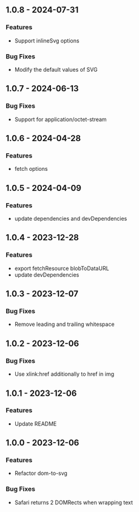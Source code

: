 ## 1.0.8 - 2024-07-31

### Features

* Support inlineSvg options

### Bug Fixes

* Modify the default values of SVG


## 1.0.7 - 2024-06-13

### Bug Fixes

* Support for application/octet-stream


## 1.0.6 - 2024-04-28

### Features

* fetch options


## 1.0.5 - 2024-04-09

### Features

* update dependencies and devDependencies


## 1.0.4 - 2023-12-28

### Features

* export fetchResource blobToDataURL
* update devDependencies


## 1.0.3 - 2023-12-07

### Bug Fixes

* Remove leading and trailing whitespace


## 1.0.2 - 2023-12-06

### Bug Fixes

* Use xlink:href additionally to href in img


## 1.0.1 - 2023-12-06

### Features

* Update README


## 1.0.0 - 2023-12-06

### Features

* Refactor dom-to-svg

### Bug Fixes

* Safari returns 2 DOMRects when wrapping text